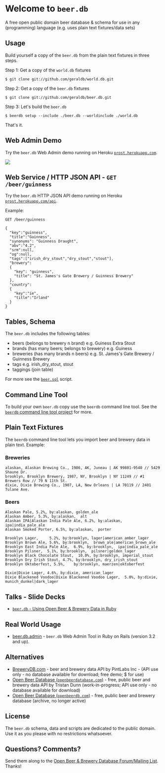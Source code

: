 # Welcome to `beer.db`

A free open public domain beer database & schema
for use in any (programming) language
(e.g. uses plain text fixtures/data sets)

## Usage

Build yourself a copy of the `beer.db` from the plain text fixtures
in three steps.

Step 1:  Get a copy of the `world.db` fixtures

    $ git clone git://github.com/geraldb/world.db.git

Step 2:  Get a copy of the `beer.db` fixtures

    $ git clone git://github.com/geraldb/beer.db.git

Step 3:  Let's build the `beer.db`

    $ beerdb setup --include ./beer.db --worldinclude ./world.db

That's it.

## Web Admin Demo

Try the `beer.db` Web Admin demo running
on Heroku [`prost.herokuapp.com`](http://prost.herokuapp.com).

![](https://raw.github.com/geraldb/beer.db/master/i/beer_db_admin_screenshoot.png)


## Web Service / HTTP JSON API - `GET /beer/guinness`

Try the `beer.db` HTTP JSON API demo running
on Heroku [`prost.herokuapp.com/api`](http://prost.herokuapp.com/api).

Example:

```
GET /beer/guinness

{
  "key":"guinness",
  "title":"Guinness",
  "synonyms": "Guinness Draught",
  "abv":"4.2",
  "srm":null,
  "og":null,
  "tags":["irish_dry_stout","dry_stout","stout"],
  "brewery":
  {
    "key": "guinness",
    "title": "St. James's Gate Brewery / Guinness Brewery"
  },
  "country":
  {
    "key":"ie",
    "title":"Irland"
  }
}
```

## Tables, Schema

The `beer.db` includes the following tables:

* beers       (belongs to brewery n brand)          e.g. Guiness Extra Stout
* brands      (has many beers; belongs to brewery)  e.g. Guiness
* breweries   (has many brands n beers)             e.g. St. James's Gate Brewery / Guinness Brewery
* tags                                              e.g. irish_dry_stout, stout
* taggings (join table)

For more see the [`beer.sql`](https://github.com/geraldb/beer.db/blob/master/beer.sql) script.

## Command Line Tool

To build your own `beer.db` copy
use the `beerdb` command line tool.
See the [`beerdb` command line tool project](https://github.com/geraldb/beer.db.ruby)
for more.


## Plain Text Fixtures

The `beerdb` command line tool
lets you import beer and brewery data in plain text. Example:

### Breweries

```
alaskan, Alaskan Brewing Co., 1986, AK, Juneau | AK 99801-9540 // 5429 Shaune Dr.
brooklyn, Brooklyn Brewery, 1987, NY, Brooklyn | NY 11249 // #1 Brewers Row // 79 N 11th St.
dixie, Dixie Brewing Co., 1907, LA, New Orleans | LA 70119 // 2401 Tulane Ave.
```

### Beers

```
Alaskan Pale, 5.2%, by:alaskan, golden_ale
Alaskan Amber, 5.3%, by:alaskan,  alt
Alaskan IPA|Alaskan India Pale Ale, 6.2%, by:alaskan, ipa|india_pale_ale
Alaskan Smoked Porter, 6.5%, by:alaskan,  porter

Brooklyn Lager,     5.2%, by:brooklyn, lager|american_amber_lager
Brooklyn Brown Ale, 5.6%, by:brooklyn,  brown_ale|american_brown_ale
Brooklyn East India Pale Ale,  6.9%, by:brooklyn,  ipa|india_pale_ale
Brooklyn Pilsner,  5.1%, by:brooklyn,  pilsner|golden_lager
Brooklyn Black Chocolate Stout,  10.0%, by:brooklyn, imperial_stout
Brooklyn Dry Irish Stout, 4.7%, by:brooklyn, dry_irish_stout
Brooklyn Oktoberfest, 5.5%,    by:brooklyn, maerzen|oktoberfest

Dixie|Dixie Lager, 4.6%, by:dixie, american_lager
Dixie Blackened Voodoo|Dixie Blackened Voodoo Lager,  5.0%, by:dixie,  munich_dunkel|dark_lager
```

## Talks - Slide Decks

- [`beer.db` - Using Open Beer & Brewery Data in Ruby](https://github.com/geraldb/beer.db/blob/master/talks/beer_db_intro.md)


## Real World Usage

- [beer.db.admin](https://github.com/geraldb/beer.db.admin) - `beer.db` Web Admin Tool in Ruby on Rails (version 3.2 and up).


## Alternatives

- [BreweryDB.com](http://www.brewerydb.com) -  beer and brewery data API by PintLabs Inc - (API use only - no database available for download; free demo; $ for use)
- [Open Beer Database (`openbeerdatabase.com`)](http://openbeerdatabase.com)  - free, public beer and brewery data API by Tristan Dunn (work-in-progress; API use only - no database available for download)
- [Open Beer Database (`openbeerdb.com`)](http://openbeerdb.com)  - free, public beer and brewery database (archive, no longer active)

## License

The `beer.db` schema, data and scripts are dedicated to the public domain.
Use it as you please with no restrictions whatsoever.

## Questions? Comments?

Send them along to the [Open Beer & Brewery Database Forum/Mailing List](http://groups.google.com/group/beerdb). Thanks!
